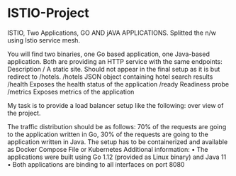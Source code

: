 # ISTIO-Project
ISTIO, Two Applications, GO AND jAVA APPLICATIONS. Splitted the n/w using  Istio service mesh.

You will find two binaries, one Go based application, one Java-based application. Both are providing an HTTP service with the same endpoints: 
Description 
/ 	A static site. Should not appear in the final setup as it is but redirect to /hotels. 
/hotels 	 JSON object containing hotel search results 
/health 	 Exposes the health status of the application 
/ready 	   Readiness probe 
/metrics   Exposes metrics of the application 
  	 
My task is to provide a load balancer setup like the following: over view of the project.
  
 The traffic distribution should be as follows: 70% of the requests are going to the application written in Go, 30% of the requests are going to the application written in Java. 
The setup has to be containerized and available as Docker Compose File or Kubernetes 
Additional information: 
•	The applications were built using Go 1.12 (provided as Linux binary) and Java 11 
•	Both applications are binding to all interfaces on port 8080 
 
